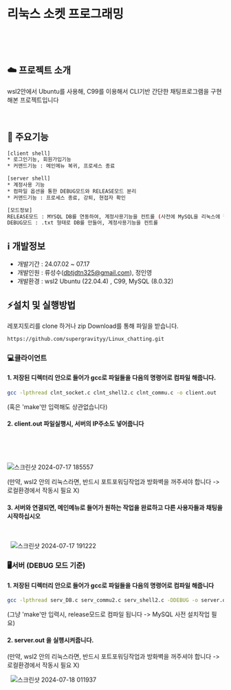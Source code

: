 # 리눅스 소켓 프로그래밍
&nbsp;

&nbsp;

## ☁️ 프로젝트 소개
wsl2안에서 Ubuntu를 사용해, C99를 이용해서 CLI기반 간단한 채팅프로그램을 구현해본 프로젝트입니다
&nbsp;

&nbsp;

## 🤔 주요기능
```sh
[client shell]
* 로그인기능, 회원가입기능
* 커맨드기능 : 메인메뉴 복귀, 프로세스 종료
```
```sh
[server shell]
* 계정사용 기능
* 컴파일 옵션을 통한 DEBUG모드와 RELEASE모드 분리
* 커맨드기능 : 프로세스 종료, 강퇴, 현접자 확인

[모드정보]
RELEASE모드 : MYSQL DB를 연동하여, 계정사용기능을 컨트롤 (사전에 MySQL을 리눅스에 깔아야 할것)
DEBUG모드 : .txt 형태로 DB를 만들어, 계정사용기능을 컨트롤
```

## ℹ️ 개발정보

* 개발기간 : 24.07.02 ~ 07.17
* 개발인원 : 류성수(dbtjdtn325@gmail.com), 정인영
* 개발환경 : wsl2 Ubuntu (22.04.4) , C99, MySQL (8.0.32)

## ⚡설치 및 실행방법

레포지토리를 clone 하거나 zip Download를 통해 파일을 받습니다.
```sh
https://github.com/supergravityy/Linux_chatting.git
```

### 💻클라이언트

#### 1. 저장된 디렉터리 안으로 들어가 gcc로 파일들을 다음의 명령어로 컴파일 해줍니다.
   ```sh
   gcc -lpthread clnt_socket.c clnt_shell2.c clnt_commu.c -o client.out
   ```
   (혹은 'make'만 입력해도 상관없습니다)

#### 2. client.out 파일실행시, 서버의 IP주소도 넣어줍니다
   &nbsp;

&nbsp;

   ![스크린샷 2024-07-17 185557](https://github.com/user-attachments/assets/27a279ba-3566-409c-a511-d28741c6d3f7)

(만약, wsl2 안의 리눅스라면, 반드시 포트포워딩작업과 방화벽을 꺼주셔야 합니다 -> 로컬환경에서 작동시 필요 X)

#### 3. 서버와 연결되면, 메인메뉴로 들어가 원하는 작업을 완료하고 다른 사용자들과 채팅을 시작하십시오
   &nbsp;

  &nbsp;
   ![스크린샷 2024-07-17 191222](https://github.com/user-attachments/assets/39c6b8fa-81ff-4a0b-aefb-0652953df56e)

### 🖥️서버 (DEBUG 모드 기준)

#### 1. 저장된 디렉터리 안으로 들어가 gcc로 파일들을 다음의 명령어로 컴파일 해줍니다
   ```sh
   gcc -lpthread serv_DB.c serv_commu2.c serv_shell2.c -DDEBUG -o server.out
   ```
   (그냥 'make'만 입력시, release모드로 컴파일 됩니다 -> MySQL 사전 설치작업 필요)

#### 2. server.out 을 실행시켜줍니다.

(만약, wsl2 안의 리눅스라면, 반드시 포트포워딩작업과 방화벽을 꺼주셔야 합니다 -> 로컬환경에서 작동시 필요 X)
&nbsp;

&nbsp;
![스크린샷 2024-07-18 011937](https://github.com/user-attachments/assets/a7ec1a70-a413-4027-8ebc-e0f4f7e6e8b1)
